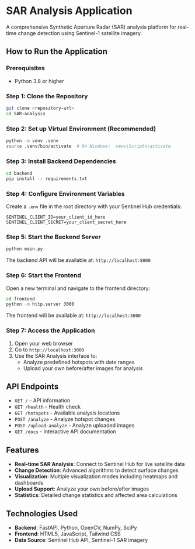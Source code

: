 # SAR Analysis Application

A comprehensive Synthetic Aperture Radar (SAR) analysis platform for real-time change detection using Sentinel-1 satellite imagery.


## How to Run the Application

### Prerequisites
- Python 3.8 or higher

### Step 1: Clone the Repository
```bash
git clone <repository-url>
cd SAR-analysis
```

### Step 2: Set up Virtual Environment (Recommended)
```bash
python -m venv .venv
source .venv/bin/activate  # On Windows: .venv\Scripts\activate
```

### Step 3: Install Backend Dependencies
```bash
cd backend
pip install -r requirements.txt
```

### Step 4: Configure Environment Variables
Create a `.env` file in the root directory with your Sentinel Hub credentials:
```
SENTINEL_CLIENT_ID=your_client_id_here
SENTINEL_CLIENT_SECRET=your_client_secret_here
```

### Step 5: Start the Backend Server
```bash
python main.py
```
The backend API will be available at: `http://localhost:8000`

### Step 6: Start the Frontend
Open a new terminal and navigate to the frontend directory:
```bash
cd frontend
python -m http.server 3000
```
The frontend will be available at: `http://localhost:3000`

### Step 7: Access the Application
1. Open your web browser
2. Go to `http://localhost:3000`
3. Use the SAR Analysis interface to:
   - Analyze predefined hotspots with date ranges
   - Upload your own before/after images for analysis

## API Endpoints
- `GET /` - API information
- `GET /health` - Health check
- `GET /hotspots` - Available analysis locations
- `POST /analyze` - Analyze hotspot changes
- `POST /upload-analyze` - Analyze uploaded images
- `GET /docs` - Interactive API documentation

## Features
- **Real-time SAR Analysis**: Connect to Sentinel Hub for live satellite data
- **Change Detection**: Advanced algorithms to detect surface changes
- **Visualization**: Multiple visualization modes including heatmaps and dashboards
- **Upload Support**: Analyze your own before/after images
- **Statistics**: Detailed change statistics and affected area calculations

## Technologies Used
- **Backend**: FastAPI, Python, OpenCV, NumPy, SciPy
- **Frontend**: HTML5, JavaScript, Tailwind CSS
- **Data Source**: Sentinel Hub API, Sentinel-1 SAR imagery